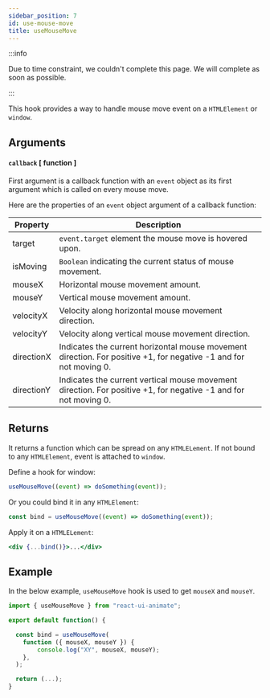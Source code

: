 ```yaml
---
sidebar_position: 7
id: use-mouse-move
title: useMouseMove
---
```


:::info

Due to time constraint, we couldn't complete this page. We will complete as soon as possible.

:::

This hook provides a way to handle mouse move event on a `HTMLElement` or `window`.

## Arguments

#### `callback` [ function ]

First argument is a callback function with an `event` object as its first argument which is called on every mouse move.

Here are the properties of an `event` object argument of a callback function:

| Property   | Description                                                                                                       |
| ---------- | ----------------------------------------------------------------------------------------------------------------- |
| target     | `event.target` element the mouse move is hovered upon.                                                            |
| isMoving   | `Boolean` indicating the current status of mouse movement.                                                        |
| mouseX     | Horizontal mouse movement amount.                                                                                 |
| mouseY     | Vertical mouse movement amount.                                                                                   |
| velocityX  | Velocity along horizontal mouse movement direction.                                                               |
| velocityY  | Velocity along vertical mouse movement direction.                                                                 |
| directionX | Indicates the current horizontal mouse movement direction. For positive +1, for negative -1 and for not moving 0. |
| directionY | Indicates the current vertical mouse movement direction. For positive +1, for negative -1 and for not moving 0.   |

## Returns

It returns a function which can be spread on any `HTMLELement`. If not bound to any `HTMLElement`, event is attached to `window`.

Define a hook for window:

```js
useMouseMove((event) => doSomething(event));
```

Or you could bind it in any `HTMLElement`:

```js
const bind = useMouseMove((event) => doSomething(event));
```

Apply it on a `HTMLELement`:

```jsx
<div {...bind()}>...</div>
```

## Example

In the below example, `useMouseMove` hook is used to get `mouseX` and `mouseY`.

```jsx
import { useMouseMove } from "react-ui-animate";

export default function() {

  const bind = useMouseMove(
    function ({ mouseX, mouseY }) {
        console.log("XY", mouseX, mouseY);
    },
  );

  return (...);
}
```
